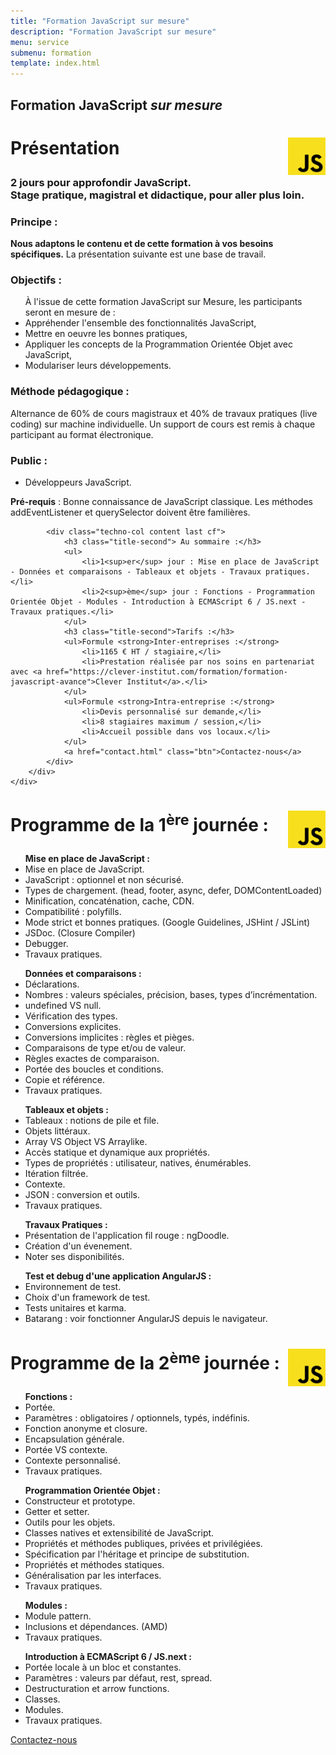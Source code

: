 ```yaml
---
title: "Formation JavaScript sur mesure"
description: "Formation JavaScript sur mesure"
menu: service
submenu: formation
template: index.html
---
```

<section class="banner">
	<div class="wrap cf">
		<div class="inner">
			<h1 class="page-title">Formation JavaScript <em>sur mesure</em></h1>
		</div>
	</div>
</section>

<div class="techno-logo">
	<div class="wrap cf">
		<div class="inner">
			<h3 style="font-size:2em;">
				<img src="img/logo-javascript.svg" alt="JavaScript" style="width:60px;float:right;">
				Présentation
			</h3>
		</div>
	</div>
</div>

<section class="section">
	<div class="wrap cf">
		<div class="inner">
			<h3 class="title-second">2 jours pour approfondir JavaScript.<br>Stage pratique, magistral et didactique, pour aller plus loin.</h3>
			<div class="techno-col content cf">
				<h3 class="title-second">Principe :</h3>
					<p><strong>Nous adaptons le contenu et de cette formation à vos besoins spécifiques.</strong> La présentation suivante est une base de travail.</p>
				<h3 class="title-second">Objectifs :</h3>
				<ul>À l'issue de cette formation JavaScript sur Mesure, les participants seront en mesure de :
					<li>Appréhender l'ensemble des fonctionnalités JavaScript,</li>
					<li>Mettre en oeuvre les bonnes pratiques,</li>
					<li>Appliquer les concepts de la Programmation Orientée Objet avec JavaScript,</li>
					<li>Modulariser leurs développements.</li>
				</ul>
				<h3 class="title-second">Méthode pédagogique :</h3>
				<p>Alternance de 60% de cours magistraux et 40% de travaux pratiques (live coding) sur machine individuelle. Un support de cours est remis à chaque participant au format électronique.</p>
				<h3 class="title-second">Public :</h3>
				<ul>
					<li>Développeurs JavaScript.</li>
				</ul>
				<p><strong>Pré-requis</strong> : Bonne connaissance de JavaScript classique. Les méthodes addEventListener et querySelector doivent être familières.</p>
			</div>

			<div class="techno-col content last cf">
				<h3 class="title-second"> Au sommaire :</h3>
				<ul>
					<li>1<sup>er</sup> jour : Mise en place de JavaScript - Données et comparaisons - Tableaux et objets - Travaux pratiques.</li>
					<li>2<sup>ème</sup> jour : Fonctions - Programmation Orientée Objet - Modules - Introduction à ECMAScript 6 / JS.next - Travaux pratiques.</li>
				</ul>
				<h3 class="title-second">Tarifs :</h3>
				<ul>Formule <strong>Inter-entreprises :</strong>
					<li>1165 € HT / stagiaire,</li>
					<li>Prestation réalisée par nos soins en partenariat avec <a href="https://clever-institut.com/formation/formation-javascript-avance">Clever Institut</a>.</li>
				</ul>
				<ul>Formule <strong>Intra-entreprise :</strong>
					<li>Devis personnalisé sur demande,</li>
					<li>8 stagiaires maximum / session,</li>
					<li>Accueil possible dans vos locaux.</li>
				</ul>
				<a href="contact.html" class="btn">Contactez-nous</a>
			</div>
		</div>
	</div>
</section>

<div class="techno-logo">
	<div class="wrap cf">
		<div class="inner">
			<h3 style="font-size:2em;">
				<img src="img/logo-javascript.svg" alt="JavaScript" style="width:60px;float:right;">
				Programme de la 1<sup>ère</sup> journée :
			</h3>
		</div>
	</div>
</div>
<section class="section">
	<div class="wrap cf">
		<div class="inner">
			<div class="techno-col content cf">
				<ul><strong>Mise en place de JavaScript :</strong>
					<li>Mise en place de JavaScript.</li>
					<li>JavaScript : optionnel et non sécurisé.</li>
					<li>Types de chargement. (head, footer, async, defer, DOMContentLoaded)</li>
					<li>Minification, concaténation, cache, CDN.</li>
					<li>Compatibilité : polyfills.</li>
					<li>Mode strict et bonnes pratiques. (Google Guidelines, JSHint / JSLint)</li>
					<li>JSDoc. (Closure Compiler)</li>
					<li>Debugger.</li>
					<li>Travaux pratiques.</li>
				</ul>
				<ul><strong>Données et comparaisons :</strong>
					<li>Déclarations.</li>
					<li>Nombres : valeurs spéciales, précision, bases, types d’incrémentation.</li>
					<li>undefined VS null.</li>
					<li>Vérification des types.</li>
					<li>Conversions explicites.</li>
					<li>Conversions implicites : règles et pièges.</li>
					<li>Comparaisons de type et/ou de valeur.</li>
					<li>Règles exactes de comparaison.</li>
					<li>Portée des boucles et conditions.</li>
					<li>Copie et référence.</li>
					<li>Travaux pratiques.</li>
				</ul>
			</div>
			<div class="techno-col content last cf">
				<ul><strong>Tableaux et objets :</strong>
					<li>Tableaux : notions de pile et file.</li>
					<li>Objets littéraux.</li>
					<li>Array VS Object VS Array­like.</li>
					<li>Accès statique et dynamique aux propriétés.</li>
					<li>Types de propriétés : utilisateur, natives, énumérables.</li>
					<li>Itération filtrée.</li>
					<li>Contexte.</li>
					<li>JSON : conversion et outils.</li>
					<li>Travaux pratiques.</li>
				</ul>
				<ul><strong>Travaux Pratiques :</strong>
					<li>Présentation de l'application fil rouge : ngDoodle.</li>
					<li>Création d'un évenement.</li>
					<li>Noter ses disponibilités.</li>
					</ul>
				<ul><strong>Test et debug d'une application AngularJS :</strong>
					<li>Environnement de test.</li>
					<li>Choix d'un framework de test.</li>
					<li>Tests unitaires et karma.</li>
					<li>Batarang : voir fonctionner AngularJS depuis le navigateur.</li>
				</ul>
			</div>
		</div>
	</div>
</section>

<div class="techno-logo">
	<div class="wrap cf">
		<div class="inner">
			<h3 style="font-size:2em;">
				<img src="img/logo-javascript.svg" alt="JavaScript" style="width:60px;float:right;">
				Programme de la 2<sup>ème</sup> journée :
			</h3>
		</div>
	</div>
</div>
<section class="section">
	<div class="wrap cf">
		<div class="inner">
			<div class="techno-col content cf">
				<ul><strong>Fonctions :</strong>
					<li>Portée.</li>
					<li>Paramètres : obligatoires / optionnels, typés, indéfinis.</li>
					<li>Fonction anonyme et closure.</li>
					<li>Encapsulation générale.</li>
					<li>Portée VS contexte.</li>
					<li>Contexte personnalisé.</li>
					<li>Travaux pratiques.</li>
				</ul>
				<ul><strong>Programmation Orientée Objet :</strong>
					<li>Constructeur et prototype.</li>
					<li>Getter et setter.</li>
					<li>Outils pour les objets.</li>
					<li>Classes natives et extensibilité de JavaScript.</li>
					<li>Propriétés et méthodes publiques, privées et privilégiées.</li>
					<li>Spécification par l'héritage et principe de substitution.</li>
					<li>Propriétés et méthodes statiques.</li>
					<li>Généralisation par les interfaces.</li>
					<li>Travaux pratiques.</li>
				</ul>
			</div>
			<div class="techno-col content last cf">
				<ul><strong>Modules :</strong>
					<li>Module pattern.</li>
					<li>Inclusions et dépendances. (AMD)</li>
					<li>Travaux pratiques.</li>
				</ul>
				<ul><strong>Introduction à ECMAScript 6 / JS.next :</strong>
					<li>Portée locale à un bloc et constantes.</li>
					<li>Paramètres : valeurs par défaut, rest, spread.</li>
					<li>Destructuration et arrow functions.</li>
					<li>Classes.</li>
					<li>Modules.</li>
					<li>Travaux pratiques.</li>
				</ul>
				<a href="contact.html" class="btn">Contactez-nous</a>
			</div>
		</div>
	</div>
</section>

